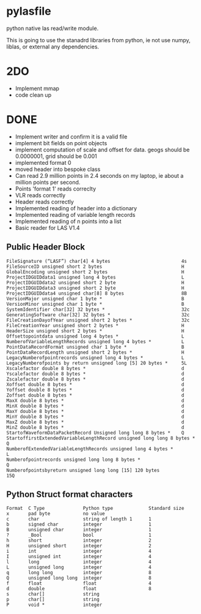 # pylasfile
python native las read/write module.

This is going to use the stanadrd libraries from python, ie not use numpy, liblas, or external any dependencies.

# 2DO
* Implement mmap
* code clean up

# DONE
* Implement writer and confirm it is a valid file
* implement bit fields on point objects
* implement computation of scale and offset for data. geogs should be 0.0000001, grid should be 0.001
* implemented format 0
* moved header into bespoke class
* Can read 2.9 million points in 2.4 seconds on my laptop, ie about a million points per second.  
* Points 'format 1' reads correclty
* VLR reads correctly
* Header reads correctly
* Implemented reading of header into a dictionary
* Implemented reading of variable length records
* Implemented reading of n points into a list
* Basic reader for LAS V1.4


## Public Header Block
```
FileSignature (“LASF”) char[4] 4 bytes                          4s
FileSourceID unsigned short 2 bytes                             H
GlobalEncoding unsigned short 2 bytes                           H
ProjectIDGUIDdata1 unsigned long 4 bytes                        L
ProjectIDGUIDdata2 unsigned short 2 byte                        H
ProjectIDGUIDdata3 unsigned short 2 byte                        H
ProjectIDGUIDdata4 unsigned char[8] 8 bytes                     8B
VersionMajor unsigned char 1 byte *                             B
VersionMinor unsigned char 1 byte *                             B
SystemIdentifier char[32] 32 bytes *                            32c
GeneratingSoftware char[32] 32 bytes *                          32c
FileCreationDayofYear unsigned short 2 bytes *                  32c
FileCreationYear unsigned short 2 bytes *                       H
HeaderSize unsigned short 2 bytes *                             H
Offsettopointdata unsigned long 4 bytes *                       L
NumberofVariableLengthRecords unsigned long 4 bytes *           L
PointDataRecordFormat unsigned char 1 byte *                    B
PointDataRecordLength unsigned short 2 bytes *                  H
LegacyNumberofpointrecords unsigned long 4 bytes *              L
LegacyNumberofpoints by return unsigned long [5] 20 bytes *     5L
Xscalefactor double 8 bytes *                                   d 
Yscalefactor double 8 bytes *                                   d 
Zscalefactor double 8 bytes *                                   d  
Xoffset double 8 bytes *                                        d
Yoffset double 8 bytes *                                        d
Zoffset double 8 bytes *                                        d
MaxX double 8 bytes *                                           d
MinX double 8 bytes *                                           d
MaxY double 8 bytes *                                           d
MinY double 8 bytes *                                           d
MaxZ double 8 bytes *                                           d
MinZ double 8 bytes *                                           d
StartofWaveformDataPacketRecord Unsigned long long 8 bytes *    Q
StartoffirstExtendedVariableLengthRecord unsigned long long 8 bytes *   Q
NumberofExtendedVariableLengthRecords unsigned long 4 bytes *           L
Numberofpointrecords unsigned long long 8 bytes *                       Q
Numberofpointsbyreturn unsigned long long [15] 120 bytes                15Q
```
  
## Python Struct format characters
```
Format	C Type	            Python type	            Standard size	    
x	    pad byte	        no value	 	 
c	    char	            string of length 1	    1	 
b	    signed char	        integer	                1	
B	    unsigned char	    integer	                1	
?	    _Bool	            bool	                1	
h	    short	            integer	                2
H	    unsigned short	    integer	                2	
i	    int	                integer	                4	
I	    unsigned int	    integer	                4	
l	    long	            integer	                4	
L	    unsigned long	    integer	                4	
q	    long long	        integer 	            8
Q	    unsigned long long	integer	                8
f	    float	            float               	4
d	    double	            float               	8
s	    char[]	            string	 	 
p	    char[]	            string	 	 
P	    void *	            integer	 	